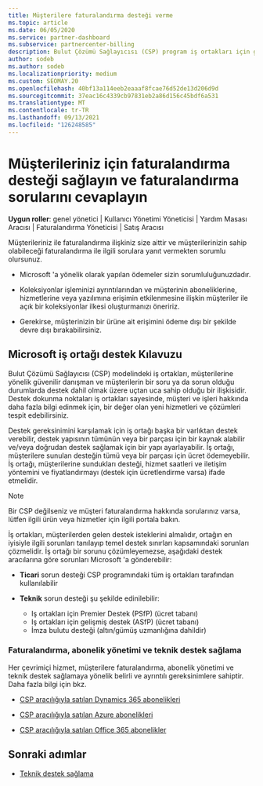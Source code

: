 ```yaml
---
title: Müşterilere faturalandırma desteği verme
ms.topic: article
ms.date: 06/05/2020
ms.service: partner-dashboard
ms.subservice: partnercenter-billing
description: Bulut Çözümü Sağlayıcısı (CSP) program iş ortakları için gereken müşteri faturalandırma desteği hakkında bilgi edinin. Bu destek, müşteri faturalandırma ilişkisinin sahip olduğu ve faturalandırma sorularını yanıtlayan bir içerir.
author: sodeb
ms.author: sodeb
ms.localizationpriority: medium
ms.custom: SEOMAY.20
ms.openlocfilehash: 40bf13a114eeb2eaaaf8fcae76d52de13d206d9d
ms.sourcegitcommit: 37eac16c4339cb97831eb2a86d156c45bdf6a531
ms.translationtype: MT
ms.contentlocale: tr-TR
ms.lasthandoff: 09/13/2021
ms.locfileid: "126248585"
---
```

# <a name="provide-billing-support-for-your-customers-and-help-answer-their-billing-questions"></a>Müşterileriniz için faturalandırma desteği sağlayın ve faturalandırma sorularını cevaplayın


**Uygun roller**: genel yönetici | Kullanıcı Yönetimi Yöneticisi | Yardım Masası Aracısı | Faturalandırma Yöneticisi | Satış Aracısı

Müşterileriniz ile faturalandırma ilişkiniz size aittir ve müşterilerinizin sahip olabileceği faturalandırma ile ilgili sorulara yanıt vermekten sorumlu olursunuz.

- Microsoft 'a yönelik olarak yapılan ödemeler sizin sorumluluğunuzdadır.

- Koleksiyonlar işleminizi ayrıntılarından ve müşterinin aboneliklerine, hizmetlerine veya yazılımına erişimin etkilenmesine ilişkin müşteriler ile açık bir koleksiyonlar ilkesi oluşturmanızı öneririz.

- Gerekirse, müşterinizin bir ürüne ait erişimini ödeme dışı bir şekilde devre dışı bırakabilirsiniz.

## <a name="microsoft-partner-support-guidance"></a>Microsoft iş ortağı destek Kılavuzu

Bulut Çözümü Sağlayıcısı (CSP) modelindeki iş ortakları, müşterilerine yönelik güvenilir danışman ve müşterilerin bir soru ya da sorun olduğu durumlarda destek dahil olmak üzere uçtan uca sahip olduğu bir ilişkisidir. Destek dokunma noktaları iş ortakları sayesinde, müşteri ve işleri hakkında daha fazla bilgi edinmek için, bir değer olan yeni hizmetleri ve çözümleri tespit edebilirsiniz.

Destek gereksinimini karşılamak için iş ortağı başka bir varlıktan destek verebilir, destek yapısının tümünün veya bir parçası için bir kaynak alabilir ve/veya doğrudan destek sağlamak için bir yapı ayarlayabilir.  İş ortağı, müşterilere sunulan desteğin tümü veya bir parçası için ücret ödemeyebilir. İş ortağı, müşterilerine sundukları desteği, hizmet saatleri ve iletişim yöntemini ve fiyatlandırmayı (destek için ücretlendirme varsa) ifade etmelidir. 

>[!Note]
>Bir CSP değilseniz ve müşteri faturalandırma hakkında sorularınız varsa, lütfen ilgili ürün veya hizmetler için ilgili portala bakın.

İş ortakları, müşterilerden gelen destek isteklerini almalıdır, ortağın en iyisiyle ilgili sorunları tanılayıp temel destek sınırları kapsamındaki sorunları çözmelidir. İş ortağı bir sorunu çözümleyemezse, aşağıdaki destek aracılarına göre sorunları Microsoft 'a gönderebilir:

- **Ticari** sorun desteği CSP programındaki tüm iş ortakları tarafından kullanılabilir

- **Teknik** sorun desteği şu şekilde edinilebilir:

  - Iş ortakları için Premier Destek (PSfP) (ücret tabanı)
  - Iş ortakları için gelişmiş destek (ASfP) (ücret tabanı)
  - İmza bulutu desteği (altın/gümüş uzmanlığına dahildir)

### <a name="providing-billing-subscription-management-and-technical-support"></a>Faturalandırma, abonelik yönetimi ve teknik destek sağlama 

Her çevrimiçi hizmet, müşterilere faturalandırma, abonelik yönetimi ve teknik destek sağlamaya yönelik belirli ve ayrıntılı gereksinimlere sahiptir. Daha fazla bilgi için bkz.

- [CSP aracılığıyla satılan Dynamics 365 abonelikleri](https://www.microsoftpartnercommunity.com/t5/CSP/Microsoft-Partner-Support-Guidance/m-p/5262#M30)

- [CSP aracılığıyla satılan Azure abonelikleri](https://www.microsoftpartnercommunity.com/t5/CSP/Microsoft-Partner-Support-Guidance/m-p/5263#M31)

- [CSP aracılığıyla satılan Office 365 abonelikler](https://www.microsoftpartnercommunity.com/t5/CSP/Microsoft-Partner-Support-Guidance/m-p/5264#M32)
 
## <a name="next-steps"></a>Sonraki adımlar

- [Teknik destek sağlama](provide-technical-support.md)